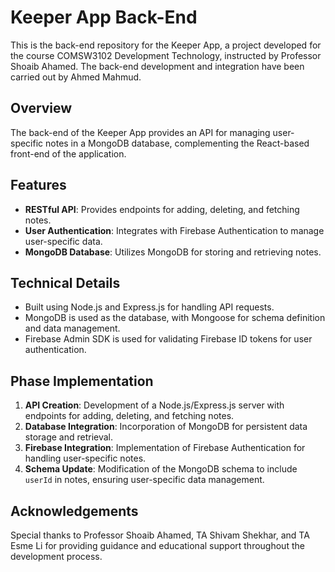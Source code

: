 # Keeper App Back-End

This is the back-end repository for the Keeper App, a project developed for the course COMSW3102 Development Technology, instructed by Professor Shoaib Ahamed. The back-end development and integration have been carried out by Ahmed Mahmud.

## Overview

The back-end of the Keeper App provides an API for managing user-specific notes in a MongoDB database, complementing the React-based front-end of the application.

## Features

- **RESTful API**: Provides endpoints for adding, deleting, and fetching notes.
- **User Authentication**: Integrates with Firebase Authentication to manage user-specific data.
- **MongoDB Database**: Utilizes MongoDB for storing and retrieving notes.

## Technical Details

- Built using Node.js and Express.js for handling API requests.
- MongoDB is used as the database, with Mongoose for schema definition and data management.
- Firebase Admin SDK is used for validating Firebase ID tokens for user authentication.

## Phase Implementation

1. **API Creation**: Development of a Node.js/Express.js server with endpoints for adding, deleting, and fetching notes.
2. **Database Integration**: Incorporation of MongoDB for persistent data storage and retrieval.
3. **Firebase Integration**: Implementation of Firebase Authentication for handling user-specific notes.
4. **Schema Update**: Modification of the MongoDB schema to include `userId` in notes, ensuring user-specific data management.

## Acknowledgements

Special thanks to Professor Shoaib Ahamed, TA Shivam Shekhar, and TA Esme Li for providing guidance and educational support throughout the development process.